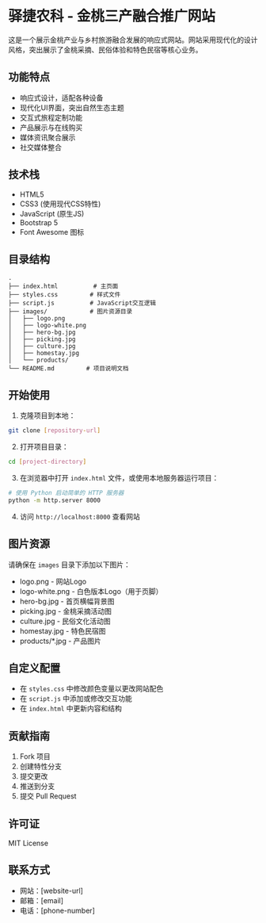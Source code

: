 # 驿捷农科 - 金桃三产融合推广网站

这是一个展示金桃产业与乡村旅游融合发展的响应式网站。网站采用现代化的设计风格，突出展示了金桃采摘、民俗体验和特色民宿等核心业务。

## 功能特点

- 响应式设计，适配各种设备
- 现代化UI界面，突出自然生态主题
- 交互式旅程定制功能
- 产品展示与在线购买
- 媒体资讯聚合展示
- 社交媒体整合

## 技术栈

- HTML5
- CSS3 (使用现代CSS特性)
- JavaScript (原生JS)
- Bootstrap 5
- Font Awesome 图标

## 目录结构

```
.
├── index.html          # 主页面
├── styles.css         # 样式文件
├── script.js          # JavaScript交互逻辑
├── images/            # 图片资源目录
│   ├── logo.png
│   ├── logo-white.png
│   ├── hero-bg.jpg
│   ├── picking.jpg
│   ├── culture.jpg
│   ├── homestay.jpg
│   └── products/
└── README.md         # 项目说明文档
```

## 开始使用

1. 克隆项目到本地：
```bash
git clone [repository-url]
```

2. 打开项目目录：
```bash
cd [project-directory]
```

3. 在浏览器中打开 `index.html` 文件，或使用本地服务器运行项目：
```bash
# 使用 Python 启动简单的 HTTP 服务器
python -m http.server 8000
```

4. 访问 `http://localhost:8000` 查看网站

## 图片资源

请确保在 `images` 目录下添加以下图片：

- logo.png - 网站Logo
- logo-white.png - 白色版本Logo（用于页脚）
- hero-bg.jpg - 首页横幅背景图
- picking.jpg - 金桃采摘活动图
- culture.jpg - 民俗文化活动图
- homestay.jpg - 特色民宿图
- products/*.jpg - 产品图片

## 自定义配置

- 在 `styles.css` 中修改颜色变量以更改网站配色
- 在 `script.js` 中添加或修改交互功能
- 在 `index.html` 中更新内容和结构

## 贡献指南

1. Fork 项目
2. 创建特性分支
3. 提交更改
4. 推送到分支
5. 提交 Pull Request

## 许可证

MIT License

## 联系方式

- 网站：[website-url]
- 邮箱：[email]
- 电话：[phone-number] 